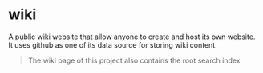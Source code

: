 # wiki
A public wiki website that allow anyone to create and host its own website. It uses github as one of its data source for storing wiki content. 

> The wiki page of this project also contains the root search index

